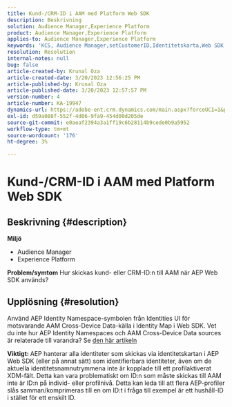 ```yaml
---
title: Kund-/CRM-ID i AAM med Platform Web SDK
description: Beskrivning
solution: Audience Manager,Experience Platform
product: Audience Manager,Experience Platform
applies-to: Audience Manager,Experience Platform
keywords: 'KCS, Audience Manager,setCustomerID,Identitetskarta,Web SDK,AEP,CRM ID '
resolution: Resolution
internal-notes: null
bug: false
article-created-by: Krunal Oza
article-created-date: 3/20/2023 12:56:25 PM
article-published-by: Krunal Oza
article-published-date: 3/20/2023 12:57:57 PM
version-number: 4
article-number: KA-19947
dynamics-url: https://adobe-ent.crm.dynamics.com/main.aspx?forceUCI=1&pagetype=entityrecord&etn=knowledgearticle&id=b01f319b-1ec7-ed11-b597-6045bd006239
exl-id: d59a088f-552f-4d06-9fa9-454d00d205de
source-git-commit: e0aeaf2394a3a1ff19c6b28114b9cede0b9a5952
workflow-type: tm+mt
source-wordcount: '176'
ht-degree: 3%

---
```


# Kund-/CRM-ID i AAM med Platform Web SDK

## Beskrivning {#description}

<b>Miljö</b>
- Audience Manager
- Experience Platform



<b>Problem/symtom</b>
Hur skickas kund- eller CRM-ID:n till AAM när AEP Web SDK används?


## Upplösning {#resolution}


Använd AEP Identity Namespace-symbolen från Identities UI för motsvarande AAM Cross-Device Data-källa i Identity Map i Web SDK. Vet du inte hur AEP Identity Namespaces och AAM Cross-Device Data sources är relaterade till varandra? Se [den här artikeln](https://experienceleague.adobe.com/docs/experience-cloud-kcs/kbarticles/KA-21305.html)

<b>Viktigt: </b>AEP hanterar alla identiteter som skickas via identitetskartan i AEP Web SDK (eller på annat sätt) som identifierbara identiteter, även om de aktuella identitetsnamnutrymmena inte är kopplade till ett profilaktiverat XDM-fält. Detta kan vara problematiskt om ID:n som måste skickas till AAM inte är ID:n på individ- eller profilnivå. Detta kan leda till att flera AEP-profiler slås samman/komprimeras till en om ID:t i fråga till exempel är ett hushåll-ID i stället för ett enskilt ID.
